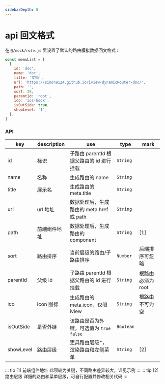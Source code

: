 ```yaml
---
sidebarDepth: 0
---
```


# api 回文格式

在 `@/mock/role.js` 里设置了默认的路由模拟数据回文格式：

```javascript
const menuList = [
  {
    id: 'doc',
    name: 'doc',
    title: '文档',
    url: 'https://simon9124.github.io/iview-dynamicRouter-doc/',
    path: '',
    sort: 28,
    parentId: 'root',
    ico: 'ios-book',
    isOutSide: true,
    showLevel: '1',
  },
]
```

### API

| key       | description  | use                                       | type      | mark              |
| --------- | ------------ | ----------------------------------------- | --------- | ----------------- |
| id        | 标识         | 子路由 parentId 根据父路由的 id 进行挂载  | `String`  |
| name      | 名称         | 生成路由的 name                           | `String`  |
| title     | 展示名       | 生成路由的 meta.title                     | `String`  |
| url       | url 地址     | 数据处理后，生成路由的 meta.href 或 path  | `String`  |
| path      | 前端组件地址 | 数据处理后，生成路由的 component          | `String`  | [1]               |
| sort      | 路由排序     | 当前层级的路由/子路由排序                 | `Number`  | 后端排序可忽略    |
| parentId  | 父级 id      | 子路由 parentId 根据父路由的 id 进行挂载  | `String`  | 根路由必须为 root |
| ico       | icon 图标    | 生成路由的 meta.icon，仅限 iview          | `String`  | 根路由不可为空    |
| isOutSide | 是否外链     | 该路由是否为外链，可选值为 `true` `false` | `Boolean` |
| showLevel | 路由层级     | 更具路由层级\*，渲染路由和左侧菜单        | `String`  | [2]               |

::: tip [1] 前端组件地址
此项较为关键，不同路由差异较大，详见<a :href="$withBase('/document/router/example')">示例</a>
:::
::: tip [2] 路由层级
<a :href="$withBase('/document/router')">详细的路由和菜单层级</a>，可自行配置并修改相关代码
:::
